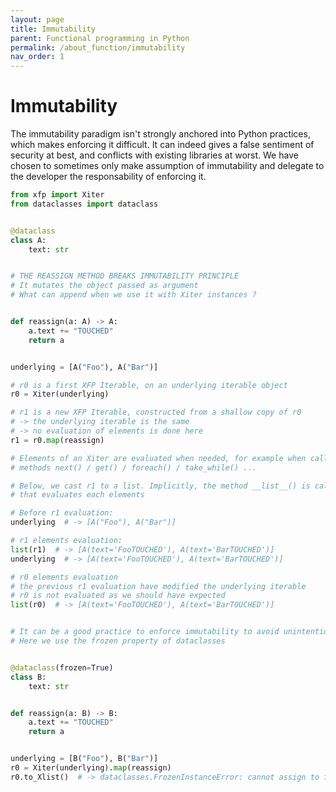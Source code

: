 ```yaml
---
layout: page
title: Immutability
parent: Functional programming in Python
permalink: /about_function/immutability
nav_order: 1
---
```

<h1 style="font-weight: bold">Immutability</h1>

The immutability paradigm isn't strongly anchored into Python practices, which makes enforcing it difficult. It can indeed gives a false sentiment of security at best, and conflicts with existing libraries at worst. We have chosen to sometimes only make assumption of immutability and delegate to the developer the responsability of enforcing it. 
```python
from xfp import Xiter
from dataclasses import dataclass


@dataclass
class A:
    text: str


# THE REASSIGN METHOD BREAKS IMMUTABILITY PRINCIPLE
# It mutates the object passed as argument
# What can append when we use it with Xiter instances ?


def reassign(a: A) -> A:
    a.text += "TOUCHED"
    return a


underlying = [A("Foo"), A("Bar")]

# r0 is a first XFP Iterable, on an underlying iterable object
r0 = Xiter(underlying)

# r1 is a new XFP Iterable, constructed from a shallow copy of r0
# -> the underlying iterable is the same
# -> no evaluation of elements is done here
r1 = r0.map(reassign)

# Elements of an Xiter are evaluated when needed, for example when calling
# methods next() / get() / foreach() / take_while() ...

# Below, we cast r1 to a list. Implicitly, the method __list__() is called
# that evaluates each elements

# Before r1 evaluation:
underlying  # -> [A("Foo"), A("Bar")]

# r1 elements evaluation:
list(r1)  # -> [A(text='FooTOUCHED'), A(text='BarTOUCHED')]
underlying  # -> [A(text='FooTOUCHED'), A(text='BarTOUCHED')]

# r0 elements evaluation
# the previous r1 evaluation have modified the underlying iterable
# r0 is not evaluated as we should have expected
list(r0)  # -> [A(text='FooTOUCHED'), A(text='BarTOUCHED')]


# It can be a good practice to enforce immutability to avoid unintentional side effects
# Here we use the frozen property of dataclasses


@dataclass(frozen=True)
class B:
    text: str


def reassign(a: B) -> B:
    a.text += "TOUCHED"
    return a


underlying = [B("Foo"), B("Bar")]
r0 = Xiter(underlying).map(reassign)
r0.to_Xlist()  # -> dataclasses.FrozenInstanceError: cannot assign to field 'text'
``` 
